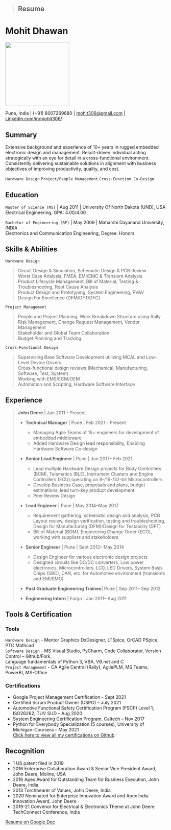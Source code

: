 > ## Resume
# Mohit Dhawan  
<img src="https://media-exp1.licdn.com/dms/image/C5603AQGt9H6zPKaxaQ/profile-displayphoto-shrink_800_800/0/1601063150241?e=1636588800&v=beta&t=HI2tZ1R_wGGrFLwk-F2__M929gDoJzTSQuJJ3XJb7Ac" width="200">  



Pune, India | (+91) 8007269680 | mohit306@gmail.com | [Linkedin.com/in/mohit306/](https://www.linkedin.com/in/mohit306/)  
## Summary	
Extensive background and experience of 10+ years in rugged embedded electronic design and management. Result-driven individual acting strategically with an eye for detail in a cross-functional environment. Consistently delivering sustainable solutions in alignment with business objectives of improving productivity, quality, and cost.					

`Hardware Design` `Project/People Management` `Cross-Function Co-Design`

## Education
`Master of Science (MS)` | Aug 2011 | University Of North Dakota (UND), USA  
Electrical Engineering, GPA: 4.00/4.00  

`Bachelor of Engineering (BE)` | May 2009 | Maharshi Dayanand University, INDIA  
Electronics and Communication Engineering, Degree: Honors

## Skills & Abilities
`Hardware Design`  						
>Circuit Design & Simulation, Schematic Design & PCB Review  
>Worst Case Analysis, FMEA, EMI/EMC & Transient Analysis  
>Product Lifecycle Management, Bill of Material, Testing & Troubleshooting, Root Cause Analysis  
>Product Design and Prototyping, System Engineering, PV&V  
>Design For Excellence (DFM/DFT/DFC)   

`Project Management`  							
>People and Project Planning, Work Breakdown Structure using Rally  
>Risk Management, Change Request Management, Vendor Management  
>Stakeholder and Global Team Collaboration  
>Budget Planning and Tracking   

`Cross-Functional Design`   						
>Supervising Base Software Development utilizing MCAL and Low-Level Device Drivers  
>Cross-functional design reviews (Mechanical, Manufacturing, Software, Test, System)  
>Working with EMS/ECM/OEM  
>Automation and Scripting, Hardware Software Interface  
## Experience
>**John Deere** | Jan 2011 - Present  
>* **Technical Manager** | Pune | Feb 2021 - Present  
>    - Managing Agile Teams of 15+ engineers for development of embedded middleware
>    - Added Hardware Design lead responsibility, Enabling Hardware Software Co-design
>
>* **Senior Lead Engineer** | Pune | Jun 2017– Feb 2021  
>    - Lead multiple Hardware Design projects for Body Controllers (BCM), Telematics (BLE), Instrument Clusters and Engine Controllers (ECU) operating on 8-/16-/32-bit Microcontrollers
>    - Develop Business Case, proposals and plans, budget estimations, lead turn-key product development
>    - Peer Review Design  
>
>* **Lead Engineer** | Pune | May 2014–May 2017  
>    - Requirement gathering, schematic design and analysis, PCB Layout review, design verification, testing and troubleshooting, Design for Manufacturing (DFM)/Design for Testability (DFT)
>    - Bill of Material (BOM), Engineering Change Order (ECO), working with suppliers and stakeholders  
>
>* **Senior Engineer** | Pune | Sept 2012– May 2014  
>    - Design Engineer for various electronic design projects
>    - Designed circuits like DC/DC converters, Low power electronics, Microcontrollers, LCD, LED Drivers, System Basis Chips (SBC), CAN, etc. for Automotive environment (transients and EMI/EMC)  
>
>* **Post Graduate Engineering Trainee**| Pune | Sep 2011– Sep 2012  
> 
>* **Engineering Intern** | Fargo | Jan 2011– Aug 2011

## Tools & Certification
### Tools
`Hardware Design` - Mentor Graphics DxDesigner, LTSpice, OrCAD PSpice, PTC Mathcad  
`Software Design` - MS Visual Studio, PyCharm, Code Collaborator, Version Control – Github/Fork,   
Language fundamentals of Python 3, VBA, VB.net and C  
`Project Management` - CA Agile Central (Rally), AgilePLM, MS Teams, PowerBI, MS-Office  
### Certifications
* Google Project Management Certification - Sept 2021
* Certified Scrum Product Owner (CSPO) – July 2021
* Automotive Functional Safety Certification Program (FSCP) Level 1, ISO26262, TUV SUD – Aug 2020
* System Engineering Certification Program, Caltech – Nov 2017
* Python for Everybody Specialization (5 courses), University of Michigan-Coursera – May 2021  
[Click here to view all my certifications on Github](https://github.com/MD32764/Certifications)  
## Recognition
* 1 US patent filed in 2019
* 2016 Enterprise Collaboration Award & Senior Vice President Award, John Deere, Moline, USA
* 2016 Apex Award for Outstanding Team for Business Execution, John Deere, India
* 2013 Torchbearer of Values, John Deere, India
* 2020 Nominated for Enterprise Innovation Award and Apex India Innovation Award, John Deere
* 2019-21 Convenor for Electrical & Electronics Theme at John Deere TechConnect Conference, India



[Resume on Google Doc](https://docs.google.com/document/d/1TBARSunPrxtMwWQn0YZHhQ6zKElc5JQjHV-0UlFCqmw/edit?usp=sharing)

